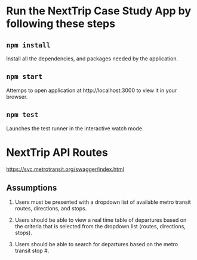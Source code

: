 # Run the NextTrip Case Study App by following these steps

## `npm install`
  Install all the dependencies, and packages needed by the application.

## `npm start`
  Attemps to open application at http://localhost:3000 to view it in your browser.

## `npm test`
  Launches the test runner in the interactive watch mode.

# NextTrip API Routes
  https://svc.metrotransit.org/swagger/index.html

## Assumptions

  1. Users must be presented with a dropdown list of available metro 
  transit routes, directions, and stops.

  2. Users should be able to view a real time table of departures based on the criteria
  that is selected from the dropdown list (routes, directions, stops).

  3. Users should be able to search for departures based on the metro transit stop #.